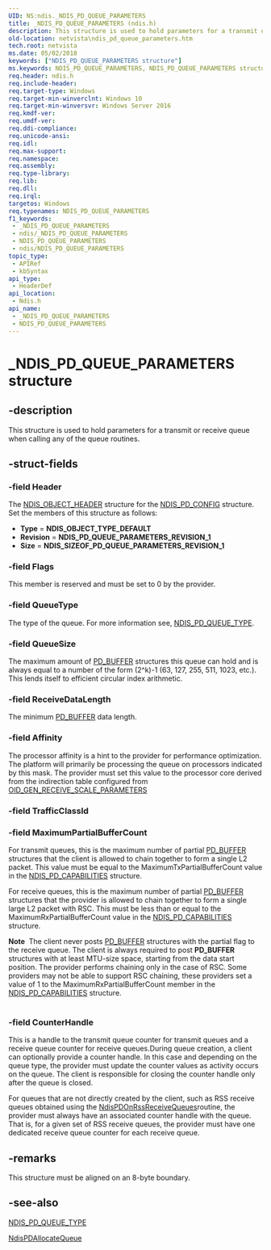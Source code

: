 ```yaml
---
UID: NS:ndis._NDIS_PD_QUEUE_PARAMETERS
title: _NDIS_PD_QUEUE_PARAMETERS (ndis.h)
description: This structure is used to hold parameters for a transmit or receive queue when calling any of the queue routines.
old-location: netvista\ndis_pd_queue_parameters.htm
tech.root: netvista
ms.date: 05/02/2018
keywords: ["NDIS_PD_QUEUE_PARAMETERS structure"]
ms.keywords: NDIS_PD_QUEUE_PARAMETERS, NDIS_PD_QUEUE_PARAMETERS structure [Network Drivers Starting with Windows Vista], _NDIS_PD_QUEUE_PARAMETERS, ndis/NDIS_PD_QUEUE_PARAMETERS, netvista.ndis_pd_queue_parameters
req.header: ndis.h
req.include-header: 
req.target-type: Windows
req.target-min-winverclnt: Windows 10
req.target-min-winversvr: Windows Server 2016
req.kmdf-ver: 
req.umdf-ver: 
req.ddi-compliance: 
req.unicode-ansi: 
req.idl: 
req.max-support: 
req.namespace: 
req.assembly: 
req.type-library: 
req.lib: 
req.dll: 
req.irql: 
targetos: Windows
req.typenames: NDIS_PD_QUEUE_PARAMETERS
f1_keywords:
 - _NDIS_PD_QUEUE_PARAMETERS
 - ndis/_NDIS_PD_QUEUE_PARAMETERS
 - NDIS_PD_QUEUE_PARAMETERS
 - ndis/NDIS_PD_QUEUE_PARAMETERS
topic_type:
 - APIRef
 - kbSyntax
api_type:
 - HeaderDef
api_location:
 - Ndis.h
api_name:
 - _NDIS_PD_QUEUE_PARAMETERS
 - NDIS_PD_QUEUE_PARAMETERS
---
```


# _NDIS_PD_QUEUE_PARAMETERS structure


## -description

This structure is used to hold parameters for a transmit or receive queue when calling any of the queue routines.

## -struct-fields

### -field Header

The <a href="/windows-hardware/drivers/ddi/objectheader/ns-objectheader-ndis_object_header">NDIS_OBJECT_HEADER</a> structure for the <a href="/windows-hardware/drivers/ddi/ntddndis/ns-ntddndis-_ndis_pd_config">NDIS_PD_CONFIG</a> structure. Set the members of this structure as follows:

<ul>
<li><b>Type</b> = <b>NDIS_OBJECT_TYPE_DEFAULT</b></li>
<li><b>Revision</b> = <b>NDIS_PD_QUEUE_PARAMETERS_REVISION_1</b></li>
<li><b>Size</b> = <b>NDIS_SIZEOF_PD_QUEUE_PARAMETERS_REVISION_1</b></li>
</ul>

### -field Flags

This member is reserved and must be set to 0 by the provider.

### -field QueueType

The type of the queue. For more information see, <a href="/windows-hardware/drivers/ddi/ndis/ne-ndis-ndis_pd_queue_type">NDIS_PD_QUEUE_TYPE</a>.

### -field QueueSize

The maximum amount of <a href="/windows-hardware/drivers/ddi/ndis/ns-ndis-_pd_buffer">PD_BUFFER</a> structures this queue can hold and is always equal to a number of the form (2^k)-1 (63, 127, 255, 511, 1023, etc.). This lends itself to efficient circular index arithmetic.

### -field ReceiveDataLength

The minimum <a href="/windows-hardware/drivers/ddi/ndis/ns-ndis-_pd_buffer">PD_BUFFER</a> data length.

### -field Affinity

The processor affinity is a hint to the provider for performance optimization. The platform will primarily be processing the queue on processors indicated by this mask. The provider must set this value to the processor core derived from the indirection table configured from <a href="/windows-hardware/drivers/network/oid-gen-receive-scale-parameters">OID_GEN_RECEIVE_SCALE_PARAMETERS</a>

### -field TrafficClassId

### -field MaximumPartialBufferCount

For transmit queues, this is the maximum number of partial <a href="/windows-hardware/drivers/ddi/ndis/ns-ndis-_pd_buffer">PD_BUFFER</a> structures that the client is allowed to chain together to form a single L2 packet. This value must be equal to the MaximumTxPartialBufferCount value in the <a href="/windows-hardware/drivers/ddi/ntddndis/ns-ntddndis-_ndis_pd_capabilities">NDIS_PD_CAPABILITIES</a> structure.

For receive queues, this is the maximum number of partial <a href="/windows-hardware/drivers/ddi/ndis/ns-ndis-_pd_buffer">PD_BUFFER</a> structures that the provider is allowed to chain together to form a single large L2 packet with RSC. This must be less than or equal to the MaximumRxPartialBufferCount value in the <a href="/windows-hardware/drivers/ddi/ntddndis/ns-ntddndis-_ndis_pd_capabilities">NDIS_PD_CAPABILITIES</a> structure.

<div class="alert"><b>Note</b>  The client never posts <a href="/windows-hardware/drivers/ddi/ndis/ns-ndis-_pd_buffer">PD_BUFFER</a> structures with the partial flag to the receive queue. The client is always required to post <b>PD_BUFFER</b> structures with at least MTU-size space, starting from the data start position. The provider performs chaining only in the case of RSC. Some providers may not be able to support RSC chaining, these providers set a value of 1 to the MaximumRxPartialBufferCount member in the <a href="/windows-hardware/drivers/ddi/ntddndis/ns-ntddndis-_ndis_pd_capabilities">NDIS_PD_CAPABILITIES</a> structure.</div>
<div> </div>

### -field CounterHandle

This is a handle to the transmit queue counter for transmit queues and a receive queue counter for receive queues.During queue creation, a client can optionally provide a counter handle. In this case and depending on the queue type, the provider must update the counter values as activity occurs on the queue. The client is responsible for closing the counter handle only after the queue is closed.

For queues that are not directly created by the client, such as RSS receive queues obtained using the <a href="/windows-hardware/drivers/ddi/ntddndis/index">NdisPDOnRssReceiveQueues</a>routine, the provider must always have an associated counter handle with the queue. That is, for a given set of RSS receive queues, the provider must have one dedicated receive queue counter for each receive queue.


## -remarks

This structure must be aligned on an 8-byte boundary.

## -see-also

<a href="/windows-hardware/drivers/ddi/ndis/ne-ndis-ndis_pd_queue_type">NDIS_PD_QUEUE_TYPE</a>



<a href="/windows-hardware/drivers/ddi/ndis/nc-ndis-ndis_pd_allocate_queue">NdisPDAllocateQueue</a>

